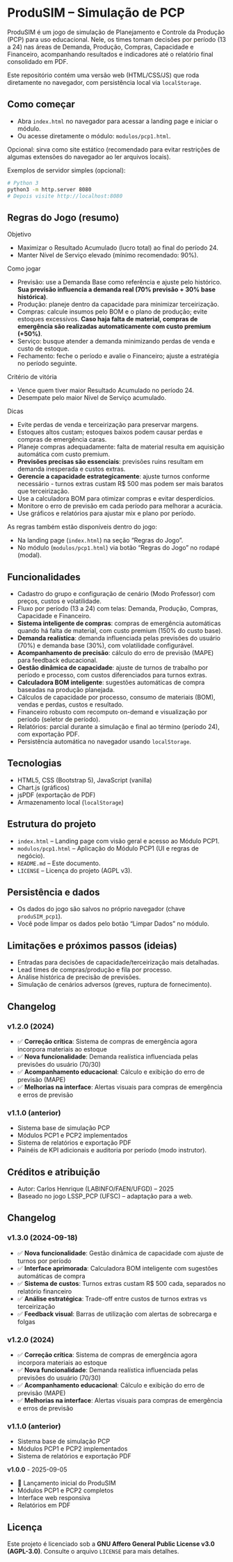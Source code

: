 # ProduSIM – Simulação de PCP

ProduSIM é um jogo de simulação de Planejamento e Controle da Produção (PCP) para uso educacional. Nele, os times tomam decisões por período (13 a 24) nas áreas de Demanda, Produção, Compras, Capacidade e Financeiro, acompanhando resultados e indicadores até o relatório final consolidado em PDF.

Este repositório contém uma versão web (HTML/CSS/JS) que roda diretamente no navegador, com persistência local via `localStorage`.

## Como começar

- Abra `index.html` no navegador para acessar a landing page e iniciar o módulo.
- Ou acesse diretamente o módulo: `modulos/pcp1.html`.

Opcional: sirva como site estático (recomendado para evitar restrições de algumas extensões do navegador ao ler arquivos locais).

Exemplos de servidor simples (opcional):

```bash
# Python 3
python3 -m http.server 8080
# Depois visite http://localhost:8080
```

## Regras do Jogo (resumo)

Objetivo
- Maximizar o Resultado Acumulado (lucro total) ao final do período 24.
- Manter Nível de Serviço elevado (mínimo recomendado: 90%).

Como jogar
- Previsão: use a Demanda Base como referência e ajuste pelo histórico. **Sua previsão influencia a demanda real (70% previsão + 30% base histórica)**.
- Produção: planeje dentro da capacidade para minimizar terceirização.
- Compras: calcule insumos pelo BOM e o plano de produção; evite estoques excessivos. **Caso haja falta de material, compras de emergência são realizadas automaticamente com custo premium (+50%)**.
- Serviço: busque atender a demanda minimizando perdas de venda e custo de estoque.
- Fechamento: feche o período e avalie o Financeiro; ajuste a estratégia no período seguinte.

Critério de vitória
- Vence quem tiver maior Resultado Acumulado no período 24.
- Desempate pelo maior Nível de Serviço acumulado.

Dicas
- Evite perdas de venda e terceirização para preservar margens.
- Estoques altos custam; estoques baixos podem causar perdas e compras de emergência caras.
- Planeje compras adequadamente: falta de material resulta em aquisição automática com custo premium.
- **Previsões precisas são essenciais**: previsões ruins resultam em demanda inesperada e custos extras.
- **Gerencie a capacidade estrategicamente**: ajuste turnos conforme necessário - turnos extras custam R$ 500 mas podem ser mais baratos que terceirização.
- Use a calculadora BOM para otimizar compras e evitar desperdícios.
- Monitore o erro de previsão em cada período para melhorar a acurácia.
- Use gráficos e relatórios para ajustar mix e plano por período.

As regras também estão disponíveis dentro do jogo:
- Na landing page (`index.html`) na seção “Regras do Jogo”.
- No módulo (`modulos/pcp1.html`) via botão “Regras do Jogo” no rodapé (modal).

## Funcionalidades

- Cadastro do grupo e configuração de cenário (Modo Professor) com preços, custos e volatilidade.
- Fluxo por período (13 a 24) com telas: Demanda, Produção, Compras, Capacidade e Financeiro.
- **Sistema inteligente de compras**: compras de emergência automáticas quando há falta de material, com custo premium (150% do custo base).
- **Demanda realística**: demanda influenciada pelas previsões do usuário (70%) e demanda base (30%), com volatilidade configurável.
- **Acompanhamento de precisão**: cálculo do erro de previsão (MAPE) para feedback educacional.
- **Gestão dinâmica de capacidade**: ajuste de turnos de trabalho por período e processo, com custos diferenciados para turnos extras.
- **Calculadora BOM inteligente**: sugestões automáticas de compra baseadas na produção planejada.
- Cálculos de capacidade por processo, consumo de materiais (BOM), vendas e perdas, custos e resultado.
- Financeiro robusto com recomputo on-demand e visualização por período (seletor de período).
- Relatórios: parcial durante a simulação e final ao término (período 24), com exportação PDF.
- Persistência automática no navegador usando `localStorage`.

## Tecnologias

- HTML5, CSS (Bootstrap 5), JavaScript (vanilla)
- Chart.js (gráficos)
- jsPDF (exportação de PDF)
- Armazenamento local (`localStorage`)

## Estrutura do projeto

- `index.html` – Landing page com visão geral e acesso ao Módulo PCP1.
- `modulos/pcp1.html` – Aplicação do Módulo PCP1 (UI e regras de negócio).
- `README.md` – Este documento.
- `LICENSE` – Licença do projeto (AGPL v3).

## Persistência e dados

- Os dados do jogo são salvos no próprio navegador (chave `produSIM_pcp1`).
- Você pode limpar os dados pelo botão “Limpar Dados” no módulo.

## Limitações e próximos passos (ideias)

- Entradas para decisões de capacidade/terceirização mais detalhadas.
- Lead times de compras/produção e fila por processo.
- Análise histórica de precisão de previsões.
- Simulação de cenários adversos (greves, ruptura de fornecimento).

## Changelog

### v1.2.0 (2024)
- ✅ **Correção crítica**: Sistema de compras de emergência agora incorpora materiais ao estoque
- ✅ **Nova funcionalidade**: Demanda realística influenciada pelas previsões do usuário (70/30)
- ✅ **Acompanhamento educacional**: Cálculo e exibição do erro de previsão (MAPE)
- ✅ **Melhorias na interface**: Alertas visuais para compras de emergência e erros de previsão

### v1.1.0 (anterior)
- Sistema base de simulação PCP
- Módulos PCP1 e PCP2 implementados
- Sistema de relatórios e exportação PDF
- Painéis de KPI adicionais e auditoria por período (modo instrutor).

## Créditos e atribuição

- Autor: Carlos Henrique (LABINFO/FAEN/UFGD) – 2025
- Baseado no jogo LSSP_PCP (UFSC) – adaptação para a web.

## Changelog

### v1.3.0 (2024-09-18)
- ✅ **Nova funcionalidade**: Gestão dinâmica de capacidade com ajuste de turnos por período
- ✅ **Interface aprimorada**: Calculadora BOM inteligente com sugestões automáticas de compra
- ✅ **Sistema de custos**: Turnos extras custam R$ 500 cada, separados no relatório financeiro
- ✅ **Análise estratégica**: Trade-off entre custos de turnos extras vs terceirização
- ✅ **Feedback visual**: Barras de utilização com alertas de sobrecarga e folgas

### v1.2.0 (2024)
- ✅ **Correção crítica**: Sistema de compras de emergência agora incorpora materiais ao estoque
- ✅ **Nova funcionalidade**: Demanda realística influenciada pelas previsões do usuário (70/30)
- ✅ **Acompanhamento educacional**: Cálculo e exibição do erro de previsão (MAPE)
- ✅ **Melhorias na interface**: Alertas visuais para compras de emergência e erros de previsão

### v1.1.0 (anterior)
- Sistema base de simulação PCP
- Módulos PCP1 e PCP2 implementados
- Sistema de relatórios e exportação PDF

**v1.0.0** - 2025-09-05
- 🚀 Lançamento inicial do ProduSIM
- Módulos PCP1 e PCP2 completos
- Interface web responsiva
- Relatórios em PDF

## Licença

Este projeto é licenciado sob a **GNU Affero General Public License v3.0 (AGPL-3.0)**.
Consulte o arquivo `LICENSE` para mais detalhes.
